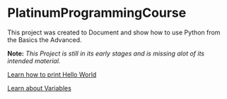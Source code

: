 # PlatinumProgrammingCourse

This project was created to Document and show how to use Python from the Basics the Advanced.

**Note:** _This Project is still in its early stages and is missing alot of its intended material._

[Learn how to print Hello World](https://github.com/AustinGilkison/PlatinumProgrammingCourse/blob/master/HelloWorld.py)

[Learn about Variables](https://github.com/AustinGilkison/PlatinumProgrammingCourse/blob/master/Var.py)